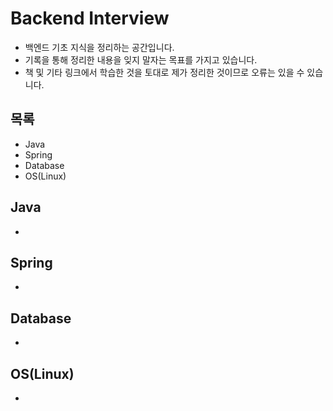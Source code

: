# Backend Interview
- 백엔드 기초 지식을 정리하는 공간입니다.
- 기록을 통해 정리한 내용을 잊지 말자는 목표를 가지고 있습니다.
- 책 및 기타 링크에서 학습한 것을 토대로 제가 정리한 것이므로 오류는 있을 수 있습니다.


## 목록
- Java
- Spring
- Database
- OS(Linux)


## Java
- 


## Spring
- 


## Database
- 


## OS(Linux)
- 

